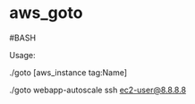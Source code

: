 # aws_goto

#BASH

Usage:

./goto [aws_instance tag:Name]

./goto webapp-autoscale
ssh ec2-user@8.8.8.8

